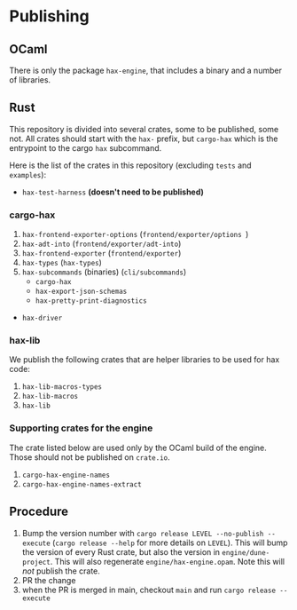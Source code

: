 # Publishing

## OCaml

There is only the package `hax-engine`, that includes a binary and a
number of libraries.

## Rust

This repository is divided into several crates, some to be published,
some not. All crates should start with the `hax-` prefix, but
`cargo-hax` which is the entrypoint to the cargo `hax` subcommand.

Here is the list of the crates in this repository (excluding `tests`
and `examples`):

- `hax-test-harness` **(doesn't need to be published)**

### cargo-hax

1. `hax-frontend-exporter-options` (`frontend/exporter/options `)
2. `hax-adt-into` (`frontend/exporter/adt-into`)
3. `hax-frontend-exporter` (`frontend/exporter`)
4. `hax-types` (`hax-types`)
5. `hax-subcommands` (binaries) (`cli/subcommands`)
   - `cargo-hax`
   - `hax-export-json-schemas`
   - `hax-pretty-print-diagnostics`

- `hax-driver`

### hax-lib

We publish the following crates that are helper libraries to be used
for hax code:

1. `hax-lib-macros-types`
2. `hax-lib-macros`
3. `hax-lib`

### Supporting crates for the engine
The crate listed below are used only by the OCaml build of the
engine. Those should not be published on `crate.io`.

1. `cargo-hax-engine-names`
2. `cargo-hax-engine-names-extract`

## Procedure
 1. Bump the version number with `cargo release LEVEL --no-publish --execute` (`cargo release --help` for more details on `LEVEL`). This will bump the version of every Rust crate, but also the version in `engine/dune-project`. This will also regenerate `engine/hax-engine.opam`. Note this will *not* publish the crate.
 2. PR the change
 3. when the PR is merged in main, checkout `main` and run `cargo release --execute`

